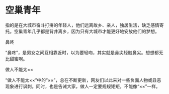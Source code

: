 # 空巢青年

指的是在大城市奋斗打拼的年轻人，他们远离故乡、亲人，独居生活，缺乏感情寄托。空巢青年几乎都是背井离乡，因为只有大城市才能更好地安放他们的梦想。 

鼻咚 

“鼻咚”，是男女之间互相靠近时，以为要轻吻，其实就是鼻尖轻触鼻尖。想想都无比甜蜜啊。 

做人不能太×× 

“做人不能太××”中的“××”，总在不断更新，网友们以此来对一些负面人物或丑恶现象进行讽刺。同时，也是告诫大家，做人一定要规规矩矩，不能像“××”一样。